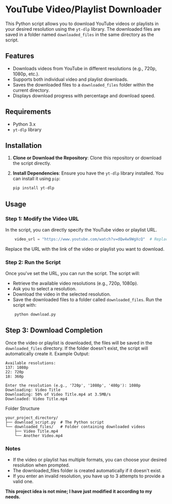 # YouTube Video/Playlist Downloader

This Python script allows you to download YouTube videos or playlists in your desired resolution using the `yt-dlp` library. The downloaded files are saved in a folder named `downloaded_files` in the same directory as the script.

## Features

- Downloads videos from YouTube in different resolutions (e.g., 720p, 1080p, etc.).
- Supports both individual video and playlist downloads.
- Saves the downloaded files to a `downloaded_files` folder within the current directory.
- Displays download progress with percentage and download speed.

## Requirements

- Python 3.x
- `yt-dlp` library

## Installation

1. **Clone or Download the Repository**:
   Clone this repository or download the script directly.

2. **Install Dependencies**:
   Ensure you have the `yt-dlp` library installed. You can install it using `pip`:

   ```bash
   pip install yt-dlp
   ```
## Usage
### Step 1: Modify the Video URL
In the script, you can directly specify the YouTube video or playlist URL.
```python
	video_url = "https://www.youtube.com/watch?v=dQw4w9WgXcQ"  # Replace with your desired video URL
```
Replace the URL with the link of the video or playlist you want to download.
### Step 2: Run the Script
Once you've set the URL, you can run the script. The script will:
- Retrieve the available video resolutions (e.g., 720p, 1080p).
- Ask you to select a resolution.
- Download the video in the selected resolution.
- Save the downloaded files to a folder called `downloaded_files`.
Run the script with:
```bash
	python download.py
```
## Step 3: Download Completion
Once the video or playlist is downloaded, the files will be saved in the `downloaded_files` directory. If the folder doesn't exist, the script will automatically create it.
Example Output:
```
Available resolutions:
137: 1080p
22: 720p
18: 360p

Enter the resolution (e.g., '720p', '1080p', '480p'): 1080p
Downloading: Video Title
Downloading: 50% of Video Title.mp4 at 3.5MB/s
Downloaded: Video Title.mp4
```
Folder Structure
```
your_project_directory/
├── download_script.py  # The Python script
└── downloaded_files/   # Folder containing downloaded videos
    ├── Video Title.mp4
    └── Another Video.mp4
```
### Notes
- If the video or playlist has multiple formats, you can choose your desired resolution when prompted.
- The downloaded_files folder is created automatically if it doesn't exist.
- If you enter an invalid resolution, you have up to 3 attempts to provide a valid one.

**This project idea is not mine; I have just modified it according to my needs.**